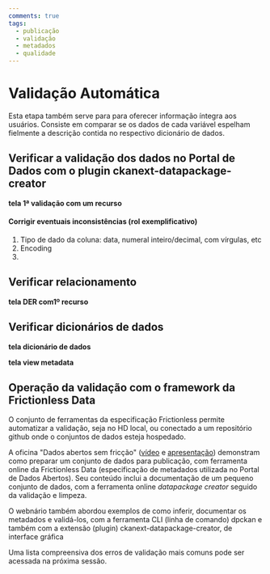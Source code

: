```yaml
---
comments: true
tags:
  - publicação
  - validação
  - metadados
  - qualidade
---
```


# Validação Automática 

Esta etapa também serve para para oferecer informação íntegra aos usuários. Consiste em comparar se os dados de cada variável espelham fielmente a descrição contida no respectivo dicionário de dados. 

## Verificar a validação dos dados no Portal de Dados com o plugin ckanext-datapackage-creator

**tela 1ª validação com um recurso**

#### Corrigir eventuais inconsistências (rol exemplificativo)

1. Tipo de dado da coluna: data, numeral inteiro/decimal, com vírgulas, etc
2. Encoding
3. 

## Verificar relacionamento

**tela DER com1º recurso**

## Verificar dicionários de dados

**tela dicionário de dados**

**tela view metadata**

## Operação da validação com o framework da Frictionless Data

O conjunto de ferramentas da especificação Frictionless permite automatizar a validação, seja no HD local, ou conectado a um repositório github onde o conjuntos de dados esteja hospedado.

A oficina "Dados abertos sem fricção" ([vídeo](https://www.youtube.com/watch?v=tZ0bmlnqMuY) e [apresentação](https://ead.prodemge.gov.br/pluginfile.php/19736/mod_resource/content/2/Dados%20Abertos%20sem%20friccao-DCTA-CGE.pdf)) demonstram como preparar um conjunto de dados para publicação, com ferramenta online da Frictionless Data (especificação de metadados utilizada no Portal de Dados Abertos). Seu conteúdo inclui a documentação de um pequeno conjunto de dados, com a ferramenta online _datapackage creator_ seguido da validação e limpeza.

O webnário []() também abordou exemplos de como inferir, documentar os metadados e validá-los, com a ferramenta CLI (linha de comando) dpckan e também com a extensão (plugin) ckanext-datapackage-creator, de interface gráfica 

Uma lista compreensiva dos erros de validação mais comuns pode ser acessada na próxima sessão.

